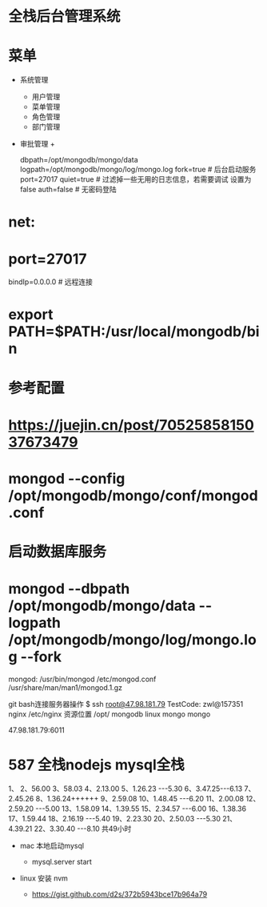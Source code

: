 # 全栈后台管理系统

# 菜单

- 系统管理
  + 用户管理
  + 菜单管理
  + 角色管理
  + 部门管理
- 审批管理
  + 




  dbpath=/opt/mongodb/mongo/data
logpath=/opt/mongodb/mongo/log/mongo.log
fork=true # 后台启动服务
port=27017
quiet=true # 过滤掉一些无用的日志信息，若需要调试 设置为false
auth=false # 无密码登陆
# net:
#   port=27017
bindIp=0.0.0.0 # 远程连接

# export PATH=$PATH:/usr/local/mongodb/bin
# 参考配置
# https://juejin.cn/post/7052585815037673479

# mongod --config /opt/mongodb/mongo/conf/mongod.conf

# 启动数据库服务
# mongod --dbpath /opt/mongodb/mongo/data --logpath /opt/mongodb/mongo/log/mongo.log --fork


mongod: /usr/bin/mongod /etc/mongod.conf /usr/share/man/man1/mongod.1.gz

git bash连接服务器操作  $ ssh root@47.98.181.79
TestCode: zwl@157351
nginx  /etc/nginx
资源位置 /opt/
mongodb linux mongo mongo

 47.98.181.79:6011
# 587 全栈nodejs mysql全栈
1、
2、56.00
3、58.03
4、2.13.00
5、1.26.23 ---5.30
6、3.47.25---6.13
7、2.45.26
8、1.36.24++++++
9、2.59.08
10、1.48.45 ---6.20
11、2.00.08
12、2.59.20 ---5.00
13、1.58.09
14、1.39.55
15、2.34.57 ---6.00
16、1.38.36
17、1.59.44
18、2.16.19 ---5.40
19、2.23.30
20、2.50.03 ---5.30
21、4.39.21
22、3.30.40 ---8.10
共49小时

- mac 本地启动mysql
  + mysql.server start

- linux 安装 nvm
  + https://gist.github.com/d2s/372b5943bce17b964a79